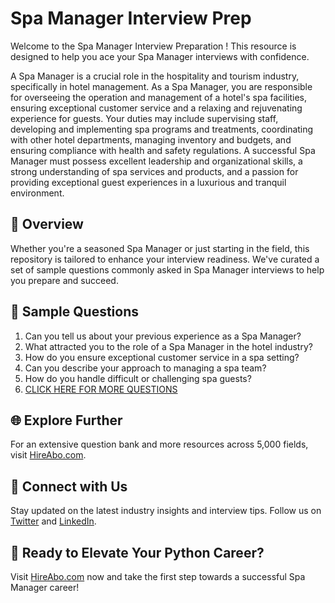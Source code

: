 # Spa Manager Interview Prep

Welcome to the Spa Manager Interview Preparation ! This resource is designed to help you ace your Spa Manager interviews with confidence.

A Spa Manager is a crucial role in the hospitality and tourism industry, specifically in hotel management. As a Spa Manager, you are responsible for overseeing the operation and management of a hotel's spa facilities, ensuring exceptional customer service and a relaxing and rejuvenating experience for guests. Your duties may include supervising staff, developing and implementing spa programs and treatments, coordinating with other hotel departments, managing inventory and budgets, and ensuring compliance with health and safety regulations. A successful Spa Manager must possess excellent leadership and organizational skills, a strong understanding of spa services and products, and a passion for providing exceptional guest experiences in a luxurious and tranquil environment.

## 🚀 Overview

Whether you're a seasoned Spa Manager or just starting in the field, this repository is tailored to enhance your interview readiness. We've curated a set of sample questions commonly asked in Spa Manager interviews to help you prepare and succeed.

## 📝 Sample Questions

1. Can you tell us about your previous experience as a Spa Manager?
2. What attracted you to the role of a Spa Manager in the hotel industry?
3. How do you ensure exceptional customer service in a spa setting?
4. Can you describe your approach to managing a spa team?
5. How do you handle difficult or challenging spa guests?
6. [CLICK HERE FOR MORE QUESTIONS](https://hireabo.com/job/11_0_10/Spa%20Manager)

## 🌐 Explore Further

For an extensive question bank and more resources across 5,000 fields, visit [HireAbo.com](https://www.hireabo.com).

## 📱 Connect with Us

Stay updated on the latest industry insights and interview tips. Follow us on [Twitter](https://twitter.com/hireabo) and [LinkedIn](https://www.linkedin.com/in/hire-abo-3609972a8/).

## 🚀 Ready to Elevate Your Python Career?

Visit [HireAbo.com](https://www.hireabo.com) now and take the first step towards a successful Spa Manager career!
